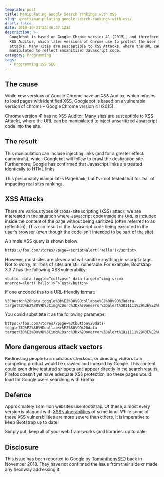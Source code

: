 ```yaml
---
template: post
title: Manipulating Google Search rankings with XSS
slug: /posts/manipulating-google-search-rankings-with-xss/
draft: false
date: 2019-10-31T23:46:37.121Z
description: >-
  Googlebot is based on Google Chrome version 41 (2015), and therefore it has no
  XSS Auditor, which later versions of Chrome use to protect the user from XSS
  attacks. Many sites are susceptible to XSS Attacks, where the URL can be
  manipulated to reflect unsanitized Javascript code.
category: Programming
tags:
  - Programming XSS SEO
---
```

## The cause

While new versions of Google Chrome have an XSS Auditor, which refuses to load pages with identified XSS, Googlebot is based on a vulnerable version of chrome – Google Chrome version 41 (2015). 

Chrome version 41 has no XSS Auditor. Many sites are susceptible to XSS Attacks, where the URL can be manipulated to inject unsanitized Javascript code into the site.



## The result

This manipulation can include injecting links (and for a greater effect: canonicals), which Googlebot will follow to crawl the destination site. Furthermore, Google has confirmed that Javascript links are treated identically to HTML links

This presumably manipulates PageRank, but I’ve not tested that for fear of impacting real sites rankings.



## XSS Attacks

There are various types of cross-site scripting (XSS) attack; we are interested in the situation where Javascript code inside the URL is included inside the content of the page without being sanitized (often referred to as reflection). This can result in the Javascript code being executed in the user’s browser (even though the code isn’t intended to be part of the site).

A simple XSS query is shown below:

```
https://foo.com/stores/?page=<script>alert('hello')</script>
```

However, most sites are clever and will sanitize anything in \<script\> tags. Not to worry, millions of sites are still vulnerable. For example, Bootstrap 3.3.7 has the following XSS vulnerability:

```
<button data-toggle=”collapse” data-target=”<img src=x onerror=alert('hello')>”>Test</button>
```

If one encoded this to a URL-friendly format:

```
%3Cbutton%20data-toggle%3D%E2%80%9Dcollapse%E2%80%9D%20data-target%3D%E2%80%9D%3Cimg%20src%3Dx%20onerror%3Dalert%2811111%29%3E%E2%80%9D%3ETest%3C%2Fbutton%3E
```

You could substitute it as the following parameter:

```
https://foo.com/stores/?page=%3Cbutton%20data-toggle%3D%E2%80%9Dcollapse%E2%80%9D%20data-target%3D%E2%80%9D%3Cimg%20src%3Dx%20onerror%3Dalert%2811111%29%3E%E2%80%9D%3ETest%3C%2Fbutton%3E
```



## More dangerous attack vectors

Redirecting people to a malicious checkout, or directing visitors to a competing product  would be crawled and indexed by Google. This content could even drive featured snippets and appear directly in the search results. Firefox doesn’t yet have adequate XSS protection, so these pages would load for Google users searching with Firefox.



## Defence

Approximately 18 million websites use Bootstrap. Of these, almost every version is plagued with [XSS vulnerabilities](https://snyk.io/vuln/npm:bootstrap) of some kind. While some of these XSS vulnerabilities are more severe than others, it is imperative to keep Bootstrap up to date.

Simply put, keep all of your web frameworks (and libraries) up to date.



## Disclosure

This issue has been reported to Google by [TomAnthonySEO](https:/www.twitter.com/TomAnthonySEO) back in November 2018. They have not confirmed the issue from their side or made any headway addressing it.
